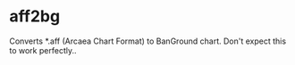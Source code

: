 # aff2bg

Converts *.aff (Arcaea Chart Format) to BanGround chart. Don't expect this to work perfectly..
